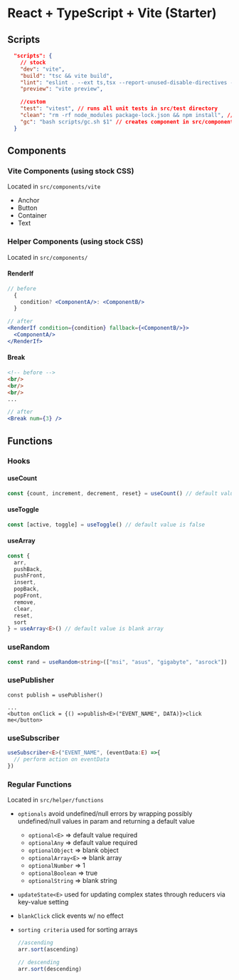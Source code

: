 # React + TypeScript + Vite (Starter)

## Scripts

```json
  "scripts": {
    // stock
    "dev": "vite",
    "build": "tsc && vite build",
    "lint": "eslint . --ext ts,tsx --report-unused-disable-directives --max-warnings 0",
    "preview": "vite preview",

    //custom
    "test": "vitest", // runs all unit tests in src/test directory
    "clean": "rm -rf node_modules package-lock.json && npm install", // clean install
    "gc": "bash scripts/gc.sh $1" // creates component in src/components directory
  }
```

## Components 

### Vite Components (using stock CSS)
Located in ``src/components/vite``

- Anchor
- Button
- Container
- Text

### Helper Components (using stock CSS)
Located in ``src/components/``

#### RenderIf
```jsx
// before
  {
    condition? <ComponentA/>: <ComponentB/>
  }
```

```jsx
// after
<RenderIf condition={condition} fallback={<ComponentB/>}>
  <ComponentA/>
</RenderIf>
```

#### Break 

```html
<!-- before -->
<br/>
<br/>
<br/>
...
```

```jsx
// after
<Break num={3} />
```
## Functions

### Hooks

#### useCount
```ts
const {count, increment, decrement, reset} = useCount() // default value is 0
```

#### useToggle
```ts
const [active, toggle] = useToggle() // default value is false
```

#### useArray
```ts
const {
  arr,
  pushBack,
  pushFront,
  insert, 
  popBack,
  popFront,
  remove,
  clear,
  reset,
  sort
} = useArray<E>() // default value is blank array
```

### useRandom

```ts
const rand = useRandom<string>(["msi", "asus", "gigabyte", "asrock"])
```


### usePublisher

```tsx
const publish = usePublisher()

...
<button onClick = {() =>publish<E>("EVENT_NAME", DATA)}>click me</button>

```

### useSubscriber

```ts
useSubscriber<E>("EVENT_NAME", (eventData:E) =>{
  // perform action on eventData
})

```

### Regular Functions
Located in ``src/helper/functions``

- ``optionals`` avoid undefined/null errors by wrapping possibly undefined/null values in param and returning a default value
  
  - ``optional<E>`` => default value required
  - ``optionalAny`` => default value required
  - ``optionalObject`` => blank object
  - ``optionalArray<E>`` => blank array
  - ``optionalNumber`` => 1
  - ``optionalBoolean`` => true
  - ``optionalString`` => blank string

- ``updateState<E>`` used for updating complex states through reducers via key-value setting

- ``blankClick`` click events w/ no effect

- ``sorting criteria`` used for sorting arrays

  
  ```ts
  //ascending
  arr.sort(ascending)

  // descending
  arr.sort(descending)
  ```

  